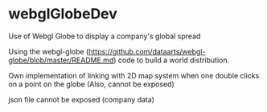 webglGlobeDev
=============

Use of Webgl Globe to display a company's global spread

Using the webgl-globe (https://github.com/dataarts/webgl-globe/blob/master/README.md) code to build a world distribution.

Own implementation of linking with 2D map system when one double clicks on a point on the globe (Also, cannot be exposed)

json file cannot be exposed (company data)
